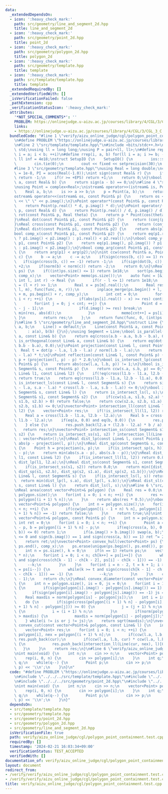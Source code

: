 ```yaml
---
data:
  _extendedDependsOn:
  - icon: ':heavy_check_mark:'
    path: src/geometry/line_and_segment_2d.hpp
    title: line_and_segment_2d
  - icon: ':heavy_check_mark:'
    path: src/geometry/point_2d.hpp
    title: point_2d
  - icon: ':heavy_check_mark:'
    path: src/geometry/polygon_2d.hpp
    title: polygon_2d
  - icon: ':heavy_check_mark:'
    path: src/geometry/template.hpp
    title: template
  - icon: ':heavy_check_mark:'
    path: src/template/template.hpp
    title: template
  _extendedRequiredBy: []
  _extendedVerifiedWith: []
  _isVerificationFailed: false
  _pathExtension: cpp
  _verificationStatusIcon: ':heavy_check_mark:'
  attributes:
    '*NOT_SPECIAL_COMMENTS*': ''
    PROBLEM: https://onlinejudge.u-aizu.ac.jp/courses/library/4/CGL/3/CGL_3_C
    links:
    - https://onlinejudge.u-aizu.ac.jp/courses/library/4/CGL/3/CGL_3_C
  bundledCode: "#line 1 \"verify/aizu_online_judge/cgl/polygon_point_containment.test.cpp\"\
    \n#define PROBLEM \"https://onlinejudge.u-aizu.ac.jp/courses/library/4/CGL/3/CGL_3_C\"\
    \n#line 2 \"src/template/template.hpp\"\n#include <bits/stdc++.h>\nusing namespace\
    \ std;\nusing ll = long long;\nusing P = pair<ll, ll>;\n#define rep(i, a, b) for(ll\
    \ i = a; i < b; ++i)\n#define rrep(i, a, b) for(ll i = a; i >= b; --i)\nconstexpr\
    \ ll inf = 4e18;\nstruct SetupIO {\n    SetupIO() {\n        ios::sync_with_stdio(0);\n\
    \        cin.tie(0);\n        cout << fixed << setprecision(30);\n    }\n} setup_io;\n\
    #line 3 \"src/geometry/template.hpp\"\nusing Real = long double;\nconst Real EPS\
    \ = 1e-8, PI = acos(Real(-1.0));\nint sign(const Real& r) {\n    if(r <= -EPS)\
    \ return -1;\n    if(r >= +EPS) return +1;\n    return 0;\n}\nbool eq(const Real&\
    \ a, const Real& b) {\n    return sign(a - b) == 0;\n}\n#line 4 \"src/geometry/point_2d.hpp\"\
    \nusing Point = complex<Real>;\nistream& operator>>(istream& is, Point& p) {\n\
    \    Real a, b;\n    is >> a >> b;\n    p = Point(a, b);\n    return is;\n}\n\
    ostream& operator<<(ostream& os, const Point& p) {\n    return os << p.real()\
    \ << \" \" << p.imag();\n}\nPoint operator*(const Point& p, const Real& d) {\n\
    \    return Point(p.real() * d, p.imag() * d);\n}\nPoint operator/(const Point&\
    \ p, const Real& d) {\n    return Point(p.real() / d, p.imag() / d);\n}\nPoint\
    \ rot(const Point& p, Real theta) {\n    return p * Point(cos(theta), sin(theta));\n\
    }\nReal dot(const Point& p1, const Point& p2) {\n    return (conj(p1) * p2).real();\n\
    }\nReal cross(const Point& p1, const Point& p2) {\n    return (conj(p1) * p2).imag();\n\
    }\nReal dist(const Point& p1, const Point& p2) {\n    return abs(p1 - p2);\n}\n\
    bool comp_x(const Point& p1, const Point& p2) {\n    return eq(p1.real(), p2.real())\
    \ ? p1.imag() < p2.imag() : p1.real() < p2.real();\n}\nbool comp_y(const Point&\
    \ p1, const Point& p2) {\n    return eq(p1.imag(), p2.imag()) ? p1.real() < p2.real()\
    \ : p1.imag() < p2.imag();\n}\nbool comp_arg(const Point& p1, const Point& p2)\
    \ {\n    return arg(p1) < arg(p2);\n}\nint ccw(const Point& a, Point b, Point\
    \ c) {\n    b -= a;\n    c -= a;\n    if(sign(cross(b, c)) == 1) return 1;\n \
    \   if(sign(cross(b, c)) == -1) return -1;\n    if(sign(dot(b, c)) == -1) return\
    \ +2;\n    if(norm(b) < norm(c)) return -2;\n    return 0;\n}\nReal closest_pair(vector<Point>\
    \ ps) {\n    if((int)ps.size() <= 1) return 1e18;\n    sort(ps.begin(), ps.end(),\
    \ comp_x);\n    vector<Point> memo(ps.size());\n    auto func = [&](auto& func,\
    \ int l, int r) -> Real {\n        if(r - l <= 1) return 1e18;\n        int m\
    \ = (l + r) >> 1;\n        Real x = ps[m].real();\n        Real res = min(func(func,\
    \ l, m), func(func, m, r));\n        inplace_merge(ps.begin() + l, ps.begin()\
    \ + m, ps.begin() + r, comp_y);\n        int cnt = 0;\n        for(int i = l;\
    \ i < r; ++i) {\n            if(abs(ps[i].real() - x) >= res) continue;\n    \
    \        for(int j = 0; j < cnt; ++j) {\n                Point d = ps[i] - memo[cnt\
    \ - j - 1];\n                if(d.imag() >= res) break;\n                res =\
    \ min(res, abs(d));\n            }\n            memo[cnt++] = ps[i];\n       \
    \ }\n        return res;\n    };\n    return func(func, 0, (int)ps.size());\n\
    }\n#line 5 \"src/geometry/line_and_segment_2d.hpp\"\nstruct Line {\n    Point\
    \ a, b;\n    Line() = default;\n    Line(const Point& a, const Point& b)\n   \
    \     : a(a), b(b) {}\n};\nusing Segment = Line;\nbool is_parallel(const Line&\
    \ a, const Line& b) {\n    return eq(cross(a.b - a.a, b.b - b.a), 0.0);\n}\nbool\
    \ is_orthogonal(const Line& a, const Line& b) {\n    return eq(dot(a.b - a.a,\
    \ b.b - b.a), 0.0);\n}\nPoint projection(const Line& l, const Point& p) {\n  \
    \  Real t = dot(p - l.a, l.b - l.a) / norm(l.b - l.a);\n    return l.a + (l.b\
    \ - l.a) * t;\n}\nPoint reflection(const Line& l, const Point& p) {\n    return\
    \ p + (projection(l, p) - p) * 2.0;\n}\nbool is_intersect_lp(const Line& l, const\
    \ Point& p) {\n    return abs(ccw(l.a, l.b, p)) != 1;\n}\nbool is_intersect_sp(const\
    \ Segment& s, const Point& p) {\n    return ccw(s.a, s.b, p) == 0;\n}\nbool is_intersect_ll(const\
    \ Line& l1, const Line& l2) {\n    if(!eq(cross(l1.b - l1.a, l2.b - l2.a), 0.0))\
    \ return true;\n    return eq(cross(l1.b - l1.a, l2.b - l1.a), 0.0);\n}\nbool\
    \ is_intersect_ls(const Line& l, const Segment& s) {\n    return sign(cross(l.b\
    \ - l.a, s.a - l.a) * cross(l.b - l.a, s.b - l.a)) <= 0;\n}\nbool is_intersect_sl(const\
    \ Segment& s, const Line& l) {\n    return is_intersect_ls(l, s);\n}\nbool is_intersect_ss(const\
    \ Segment& s1, const Segment& s2) {\n    if(ccw(s1.a, s1.b, s2.a) * ccw(s1.a,\
    \ s1.b, s2.b) > 0) return false;\n    return ccw(s2.a, s2.b, s1.a) * ccw(s2.a,\
    \ s2.b, s1.b) <= 0;\n}\nvector<Point> intersection_ll(const Line& l1, const Line&\
    \ l2) {\n    vector<Point> res;\n    if(!is_intersect_ll(l1, l2)) return res;\n\
    \    Real a = cross(l1.b - l1.a, l2.b - l2.a);\n    Real b = cross(l1.b - l1.a,\
    \ l1.b - l2.a);\n    if(eq(a, 0.0) and eq(b, 0.0)) {\n        res.push_back(l2.a);\n\
    \    } else {\n        res.push_back(l2.a + (l2.b - l2.a) * b / a);\n    }\n \
    \   return res;\n}\nvector<Point> intersection_ss(const Segment& s1, const Segment&\
    \ s2) {\n    return is_intersect_ss(s1, s2) ? intersection_ll(Line(s1), Line(s2))\
    \ : vector<Point>();\n}\nReal dist_lp(const Line& l, const Point& p) {\n    return\
    \ abs(p - projection(l, p));\n}\nReal dist_sp(const Segment& s, const Point& p)\
    \ {\n    Point h = projection(s, p);\n    if(is_intersect_sp(s, h)) return abs(h\
    \ - p);\n    return min(abs(s.a - p), abs(s.b - p));\n}\nReal dist_ll(const Line&\
    \ l1, const Line& l2) {\n    if(is_intersect_ll(l1, l2)) return 0.0;\n    return\
    \ dist_lp(l1, l2.a);\n}\nReal dist_ss(const Segment& s1, const Segment& s2) {\n\
    \    if(is_intersect_ss(s1, s2)) return 0.0;\n    return min({dist_sp(s1, s2.a),\
    \ dist_sp(s1, s2.b), dist_sp(s2, s1.a), dist_sp(s2, s1.b)});\n}\nReal dist_ls(const\
    \ Line& l, const Segment& s) {\n    if(is_intersect_ls(l, s)) return 0.0;\n  \
    \  return min(dist_lp(l, s.a), dist_lp(l, s.b));\n}\nReal dist_sl(const Segment&\
    \ s, const Line& l) {\n    return dist_ls(l, s);\n}\n#line 6 \"src/geometry/polygon_2d.hpp\"\
    \nReal area(const vector<Point>& polygon) {\n    Real res = 0.0;\n    int n =\
    \ polygon.size();\n    for(int i = 0; i < n; ++i) {\n        res += cross(polygon[i],\
    \ polygon[(i + 1) % n]);\n    }\n    return abs(res * 0.5);\n}\nbool is_convex(const\
    \ vector<Point>& polygon) {\n    int n = polygon.size();\n    for(int i = 0; i\
    \ < n; ++i) {\n        if(ccw(polygon[(i - 1 + n) % n], polygon[i], polygon[(i\
    \ + 1) % n]) == -1) return false;\n    }\n    return true;\n}\nint in_polygon(const\
    \ vector<Point>& polygon, const Point& p) {\n    int n = polygon.size();\n   \
    \ int ret = 0;\n    for(int i = 0; i < n; ++i) {\n        Point a = polygon[i]\
    \ - p, b = polygon[(i + 1) % n] - p;\n        if(eq(cross(a, b), 0.0) and sign(dot(a,\
    \ b)) <= 0) return 1;\n        if(a.imag() > b.imag()) swap(a, b);\n        if(sign(a.imag())\
    \ <= 0 and sign(b.imag()) == 1 and sign(cross(a, b)) == 1) ret ^= 2;\n    }\n\
    \    return ret;\n}\nvector<Point> convex_hull(vector<Point> ps) {\n    sort(ps.begin(),\
    \ ps.end(), comp_x);\n    ps.erase(unique(ps.begin(), ps.end()), ps.end());\n\
    \    int n = ps.size(), k = 0;\n    if(n == 1) return ps;\n    vector<Point> ch(2\
    \ * n);\n    for(int i = 0; i < n; ch[k++] = ps[i++]) {\n        while(k >= 2\
    \ and sign(cross(ch[k - 1] - ch[k - 2], ps[i] - ch[k - 1])) == -1) {\n       \
    \     --k;\n        }\n    }\n    for(int i = n - 2, t = k + 1; i >= 0; ch[k++]\
    \ = ps[i--]) {\n        while(k >= t and sign(cross(ch[k - 1] - ch[k - 2], ps[i]\
    \ - ch[k - 1])) == -1) {\n            --k;\n        }\n    }\n    ch.resize(k\
    \ - 1);\n    return ch;\n}\nReal convex_diameter(const vector<Point>& polygon)\
    \ {\n    int n = polygon.size(), is = 0, js = 0;\n    for(int i = 1; i < n; ++i)\
    \ {\n        if(sign(polygon[i].imag() - polygon[is].imag()) == 1) is = i;\n \
    \       if(sign(polygon[i].imag() - polygon[js].imag()) == -1) js = i;\n    }\n\
    \    Real maxdis = norm(polygon[is] - polygon[js]);\n    int i = is, j = js;\n\
    \    do {\n        if(sign(cross(polygon[(i + 1) % n] - polygon[i], polygon[(j\
    \ + 1) % n] - polygon[j])) >= 0) {\n            j = (j + 1) % n;\n        } else\
    \ {\n            i = (i + 1) % n;\n        }\n        if(norm(polygon[i] - polygon[j])\
    \ > maxdis) {\n            maxdis = norm(polygon[i] - polygon[j]);\n        }\n\
    \    } while(i != is or j != js);\n    return sqrt(maxdis);\n}\nvector<Point>\
    \ convex_cut(const vector<Point>& polygon, const Line& l) {\n    int n = polygon.size();\n\
    \    vector<Point> res;\n    for(int i = 0; i < n; ++i) {\n        Point cur =\
    \ polygon[i], nex = polygon[(i + 1) % n];\n        if(ccw(l.a, l.b, cur) != -1)\
    \ res.push_back(cur);\n        if(ccw(l.a, l.b, cur) * ccw(l.a, l.b, nex) < 0)\
    \ {\n            res.push_back(intersection_ll(Line(cur, nex), l)[0]);\n     \
    \   }\n    }\n    return res;\n}\n#line 6 \"verify/aizu_online_judge/cgl/polygon_point_containment.test.cpp\"\
    \nint main(void) {\n    int n;\n    cin >> n;\n    vector<Point> polygon(n);\n\
    \    rep(i, 0, n) {\n        cin >> polygon[i];\n    }\n    int q;\n    cin >>\
    \ q;\n    while(q--) {\n        Point p;\n        cin >> p;\n        cout << in_polygon(polygon,\
    \ p) << '\\n';\n    }\n}\n"
  code: "#define PROBLEM \"https://onlinejudge.u-aizu.ac.jp/courses/library/4/CGL/3/CGL_3_C\"\
    \n#include \"../../../src/template/template.hpp\"\n#include \"../../../src/geometry/template.hpp\"\
    \n#include \"../../../src/geometry/point_2d.hpp\"\n#include \"../../../src/geometry/polygon_2d.hpp\"\
    \nint main(void) {\n    int n;\n    cin >> n;\n    vector<Point> polygon(n);\n\
    \    rep(i, 0, n) {\n        cin >> polygon[i];\n    }\n    int q;\n    cin >>\
    \ q;\n    while(q--) {\n        Point p;\n        cin >> p;\n        cout << in_polygon(polygon,\
    \ p) << '\\n';\n    }\n}"
  dependsOn:
  - src/template/template.hpp
  - src/geometry/template.hpp
  - src/geometry/point_2d.hpp
  - src/geometry/polygon_2d.hpp
  - src/geometry/line_and_segment_2d.hpp
  isVerificationFile: true
  path: verify/aizu_online_judge/cgl/polygon_point_containment.test.cpp
  requiredBy: []
  timestamp: '2024-02-21 16:03:34+09:00'
  verificationStatus: TEST_ACCEPTED
  verifiedWith: []
documentation_of: verify/aizu_online_judge/cgl/polygon_point_containment.test.cpp
layout: document
redirect_from:
- /verify/verify/aizu_online_judge/cgl/polygon_point_containment.test.cpp
- /verify/verify/aizu_online_judge/cgl/polygon_point_containment.test.cpp.html
title: verify/aizu_online_judge/cgl/polygon_point_containment.test.cpp
---
```

